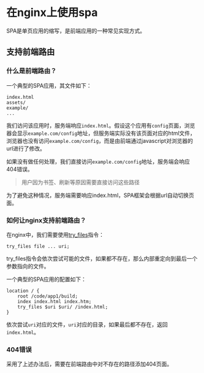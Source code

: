 # 在nginx上使用spa

SPA是单页应用的缩写，是前端应用的一种常见实现方式。

## 支持前端路由

### 什么是前端路由？

一个典型的SPA应用，其文件如下：

```
index.html
assets/
example/
...
```

我们访问该应用时，服务端响应`index.html`。假设这个应用有`config`页面，浏览器会显示`example.com/config`地址，但服务端实际没有该页面对应的html文件，浏览器也没有访问`example.com/config`，而是由前端通过javascript对浏览器的url进行了修改。

如果没有做任何处理，我们直接访问`example.com/config`地址，服务端会响应404错误。

> 用户因为书签、刷新等原因需要直接访问这些路径

为了避免这种情况，服务端需要响应index.html，SPA框架会根据url自动切换页面。

### 如何让nginx支持前端路由？

在nginx中，我们需要使用[try_files](https://nginx.org/en/docs/http/ngx_http_core_module.html#try_files)指令：

```
try_files file ... uri;
```

try_files指令会依次尝试可能的文件，如果都不存在，那么内部重定向到最后一个参数指向的文件。

一个典型的SPA应用的配置如下：

```
location / {
    root /code/app1/build;
    index index.html index.htm;
    try_files $uri $uri/ /index.html;
}
```

依次尝试`uri`对应的文件，`uri`对应的目录，如果最后都不存在，返回`index.html`。

### 404错误

采用了上述办法后，需要在前端路由中对不存在的路径添加404页面。
